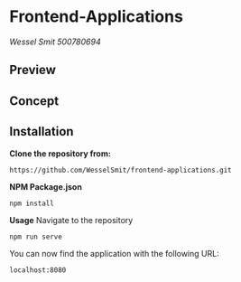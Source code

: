 # Frontend-Applications
_Wessel Smit 500780694_ 
 
## Preview

## Concept

## Installation
**Clone the repository from:**
```
https://github.com/WesselSmit/frontend-applications.git
```

**NPM Package.json**
```
npm install
```

**Usage**
Navigate to the repository

```
npm run serve
```

You can now find the application with the following URL:
```
localhost:8080
```
